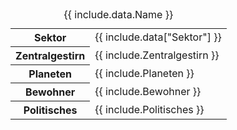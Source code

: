 <table>
    <caption>{{ include.data.Name }}</caption>
    <tbody>
        <tr><th>Sektor</th><td>{{ include.data["Sektor"] }}</td></tr>
        <tr><th>Zentralgestirn</th><td>{{ include.Zentralgestirn }}</td></tr>
        <tr><th>Planeten</th><td>{{ include.Planeten }}</td></tr>
        <tr><th>Bewohner</th><td>{{ include.Bewohner }}</td></tr>
        <tr><th>Politisches</th><td>{{ include.Politisches }}</td></tr>
    </tbody>
</table>